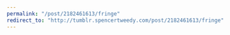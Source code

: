 ```yaml
---
permalink: "/post/2182461613/fringe"
redirect_to: "http://tumblr.spencertweedy.com/post/2182461613/fringe"
---
```

